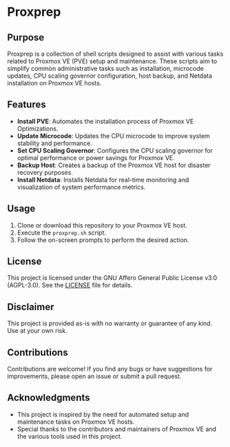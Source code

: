 # Proxprep

## Purpose
Proxprep is a collection of shell scripts designed to assist with various tasks related to Proxmox VE (PVE) setup and maintenance. These scripts aim to simplify common administrative tasks such as installation, microcode updates, CPU scaling governor configuration, host backup, and Netdata installation on Proxmox VE hosts.

## Features
- **Install PVE**: Automates the installation process of Proxmox VE Optimizations.
- **Update Microcode**: Updates the CPU microcode to improve system stability and performance.
- **Set CPU Scaling Governor**: Configures the CPU scaling governor for optimal performance or power savings for Proxmox VE.
- **Backup Host**: Creates a backup of the Proxmox VE host for disaster recovery purposes.
- **Install Netdata**: Installs Netdata for real-time monitoring and visualization of system performance metrics.

## Usage
1. Clone or download this repository to your Proxmox VE host.
2. Execute the `proxprep.sh` script.
3. Follow the on-screen prompts to perform the desired action.

## License
This project is licensed under the GNU Affero General Public License v3.0 (AGPL-3.0). See the [LICENSE](LICENSE) file for details.

## Disclaimer
This project is provided as-is with no warranty or guarantee of any kind. Use at your own risk.

## Contributions
Contributions are welcome! If you find any bugs or have suggestions for improvements, please open an issue or submit a pull request.

## Acknowledgments
- This project is inspired by the need for automated setup and maintenance tasks on Proxmox VE hosts.
- Special thanks to the contributors and maintainers of Proxmox VE and the various tools used in this project.

